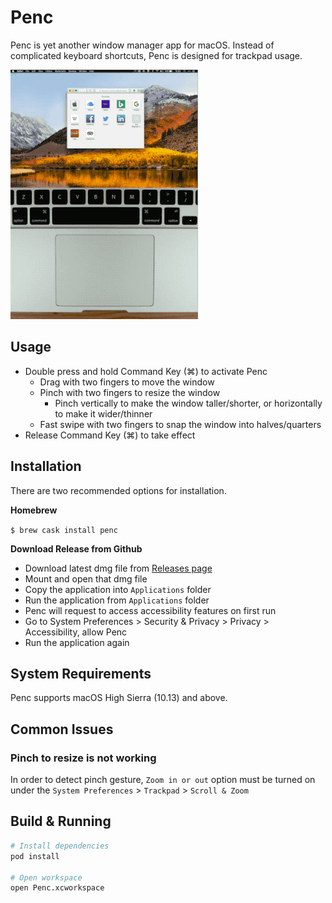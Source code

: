 # Penc
Penc is yet another window manager app for macOS. Instead of complicated keyboard shortcuts, Penc is designed for trackpad usage.

![Showcase](website/assets/videos-concat.gif?raw=true)

## Usage

- Double press and hold Command Key (⌘) to activate Penc
  - Drag with two fingers to move the window
  - Pinch with two fingers to resize the window
    - Pinch vertically to make the window taller/shorter, or horizontally to make it wider/thinner
  - Fast swipe with two fingers to snap the window into halves/quarters
- Release Command Key (⌘) to take effect

## Installation

There are two recommended options for installation.

**Homebrew**

`$ brew cask install penc`

**Download Release from Github**

- Download latest dmg file from [Releases page](https://github.com/dgurkaynak/Penc/releases)
- Mount and open that dmg file
- Copy the application into `Applications` folder
- Run the application from `Applications` folder
- Penc will request to access accessibility features on first run
- Go to System Preferences > Security & Privacy > Privacy > Accessibility, allow Penc
- Run the application again

## System Requirements

Penc supports macOS High Sierra (10.13) and above.

## Common Issues

### Pinch to resize is not working

In order to detect pinch gesture, `Zoom in or out` option must be turned on under the `System Preferences` > `Trackpad` > `Scroll & Zoom`

## Build & Running

```bash
# Install dependencies
pod install

# Open workspace
open Penc.xcworkspace
```
